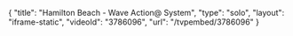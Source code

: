 {
    "title": "Hamilton Beach - Wave Action@ System",
    "type": "solo",
    "layout": "iframe-static",
    "videoId": "3786096",
    "url": "\/tvpembed\/3786096"
}